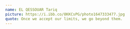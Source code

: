 ```yaml
---
name: EL QESSOUAR Tariq
picture: https://i.ibb.co/8KKCsPG/photo1647333477.jpg
quote: Once we accept our limits, we go beyond them.
---
```

